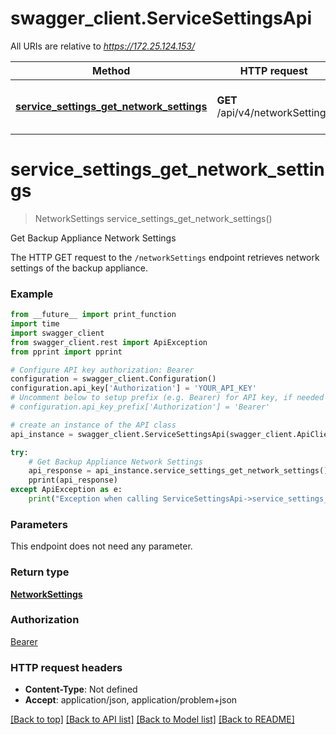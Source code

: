 # swagger_client.ServiceSettingsApi

All URIs are relative to *https://172.25.124.153/*

Method | HTTP request | Description
------------- | ------------- | -------------
[**service_settings_get_network_settings**](ServiceSettingsApi.md#service_settings_get_network_settings) | **GET** /api/v4/networkSettings | Get Backup Appliance Network Settings

# **service_settings_get_network_settings**
> NetworkSettings service_settings_get_network_settings()

Get Backup Appliance Network Settings

The HTTP GET request to the `/networkSettings` endpoint retrieves network settings of the backup appliance.

### Example
```python
from __future__ import print_function
import time
import swagger_client
from swagger_client.rest import ApiException
from pprint import pprint

# Configure API key authorization: Bearer
configuration = swagger_client.Configuration()
configuration.api_key['Authorization'] = 'YOUR_API_KEY'
# Uncomment below to setup prefix (e.g. Bearer) for API key, if needed
# configuration.api_key_prefix['Authorization'] = 'Bearer'

# create an instance of the API class
api_instance = swagger_client.ServiceSettingsApi(swagger_client.ApiClient(configuration))

try:
    # Get Backup Appliance Network Settings
    api_response = api_instance.service_settings_get_network_settings()
    pprint(api_response)
except ApiException as e:
    print("Exception when calling ServiceSettingsApi->service_settings_get_network_settings: %s\n" % e)
```

### Parameters
This endpoint does not need any parameter.

### Return type

[**NetworkSettings**](NetworkSettings.md)

### Authorization

[Bearer](../README.md#Bearer)

### HTTP request headers

 - **Content-Type**: Not defined
 - **Accept**: application/json, application/problem+json

[[Back to top]](#) [[Back to API list]](../README.md#documentation-for-api-endpoints) [[Back to Model list]](../README.md#documentation-for-models) [[Back to README]](../README.md)

